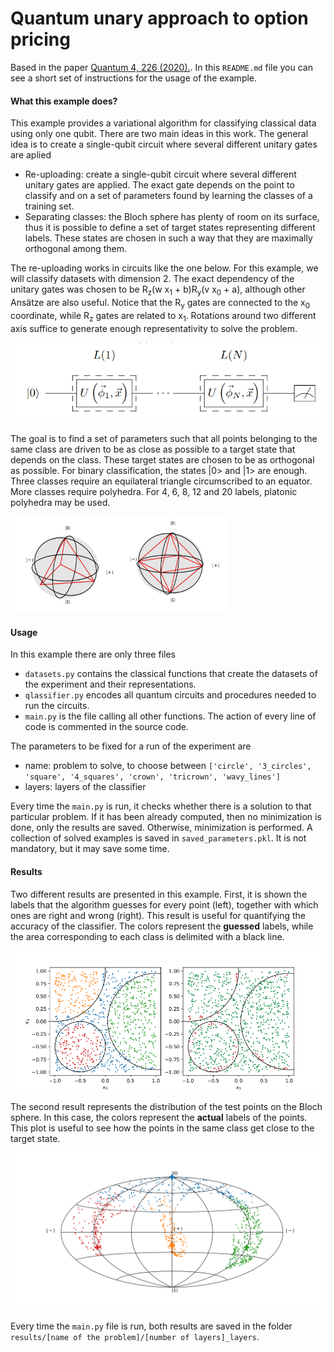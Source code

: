 # Quantum unary approach to option pricing

Based in the paper [Quantum 4, 226 (2020).](https://quantum-journal.org/papers/q-2020-02-06-226/). In this `README.md` file you can see a short
set of instructions for the usage of the example. 

#### What this example does?

This example provides a variational algorithm for classifying classical data using only one qubit. There are two main ideas
in this work. The general idea is 
to create a single-qubit circuit where several different unitary gates are aplied
- Re-uploading: create a single-qubit circuit where several different unitary gates are applied. The exact gate 
 depends on the point to classify and on a set of parameters found by learning the classes of a training set.
- Separating classes: the Bloch sphere has plenty of room on its surface, thus it is possible to define a set of 
target states representing different labels. These states are chosen in such a way that they are maximally orthogonal 
among them.

The re-uploading works in circuits like the one below. For this example, we will classify datasets with dimension 2. 
The exact dependency of the unitary gates was chosen to be R<sub>z</sub>(w x<sub>1</sub> + b)R<sub>y</sub>(v x<sub>0</sub> + a), 
although other Ansätze are also useful. Notice that the R<sub>y</sub> gates are connected to the x<sub>0</sub> coordinate, 
while R<sub>z</sub> gates are related to x<sub>1</sub>. Rotations around two different axis suffice to generate enough 
representativity to solve the problem. 

<img src="images/circuit.png" width="510px">

The goal is to find a set of parameters such that all points belonging to the same class are driven to be as close as
possible to a target state that depends on the class. These target states are chosen to be as orthogonal as possible. 
For binary classification, the states |0> and |1> are enough. Three classes require an equilateral triangle circumscribed
to an equator. More classes require polyhedra. For 4, 6, 8, 12 and 20 labels, platonic polyhedra may be used.

<img src="images/bloch_states.png" width="350px">

#### Usage
In this example there are only three files
- `datasets.py` contains the classical functions that create the datasets of the experiment and their representations. 
- `qlassifier.py` encodes all quantum circuits and procedures needed to run the circuits.
- `main.py` is the file calling all other functions. The action of every line of code is commented in the source code. 

The parameters to be fixed for a run of the experiment are
- name: problem to solve, to choose between `['circle', '3_circles', 'square', '4_squares', 'crown', 'tricrown', 'wavy_lines']`
- layers: layers of the classifier

Every time the `main.py` is run, it checks whether there is a solution to that particular problem. If it has been
already computed, then no minimization is done, only the results are saved. Otherwise, minimization is performed. 
A collection of solved examples is saved in `saved_parameters.pkl`. It is not mandatory, but it may save some time.

#### Results

Two different results are presented in this example. First, it is shown the labels that the algorithm guesses for every
point (left), together with which ones are right and wrong (right). This result is useful for quantifying the accuracy
of the classifier. The colors represent the **guessed** labels, while the area corresponding to each class is delimited
with a black line.

<img src="images/test_set.png" width="510px">

The second result represents the distribution of the test points on the Bloch sphere. In this case, the colors represent
the **actual** labels of the points. This plot is useful to see how the points in the same class get close to the target
state. 

<img src="images/world_map.png" width="510px">

Every time the `main.py` file is run, both results are saved in the folder 
`results/[name of the problem]/[number of layers]_layers`.

